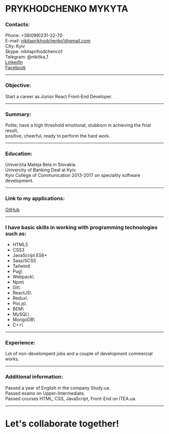 # PRYKHODCHENKO MYKYTA
  
### Contacts:  
  
Phone:     +38(099)231-32-70  
E-mail:    nikitaprikhodchenko1@gmail.com  
City:      Kyiv  
Skype:     nikitaprihodchenco1  
Telegram:  @nikitka_1  
[LinkedIn](www.linkedin.com/in/mykytaprykhodchenko)  
[Facebook](facebook.com/mykyta.prykhodchenko)  
************************************************************************************************  
### Objective:  
  
Start a career as Junior React Front-End Developer.  
************************************************************************************************  
### Summary:  
  
Polite, have a high threshold emotional, stubborn in achieving the final result,  
positive, cheerful, ready to perform the hard work.  
***********************************************************************************************  
### Education:  
  
Univerzita Mateja Bela in Slovakia.  
Univercity of Banking Deal at Kyiv.  
Kyiv College of Communication 2013-2017 on speciality software development.  
************************************************************************************************  
### Link to my applications:  
  
[GitHub](https://github.com/prykhodchenkomykyta)  
************************************************************************************************  
### I have basic skills in working with programming technologies such as:  
  
* HTML5  
* CSS3  
* JavaScript ES6+  
* Sass/SCSS  
* Tailwind  
* Pug\
* Webpack\
* Npm\
* Git\
* ReactJS\
* Redux\
* Pixi.js\
* BEM\
* MySQL\
* MongoDB\
* С++\
************************************************************************************************  
### Experience:  
  
Lot of non-develompent jobs and a couple of development commercial works.  
************************************************  
### Additional information:  
  
Passed a year of English in the company Study.ua.  
Passed exams on Upper-Intermediate.  
Passed courses HTML, CSS, JavaScript, Front-End on ITEA.ua.  
************************************************************************************************  
# Let's collaborate together!
